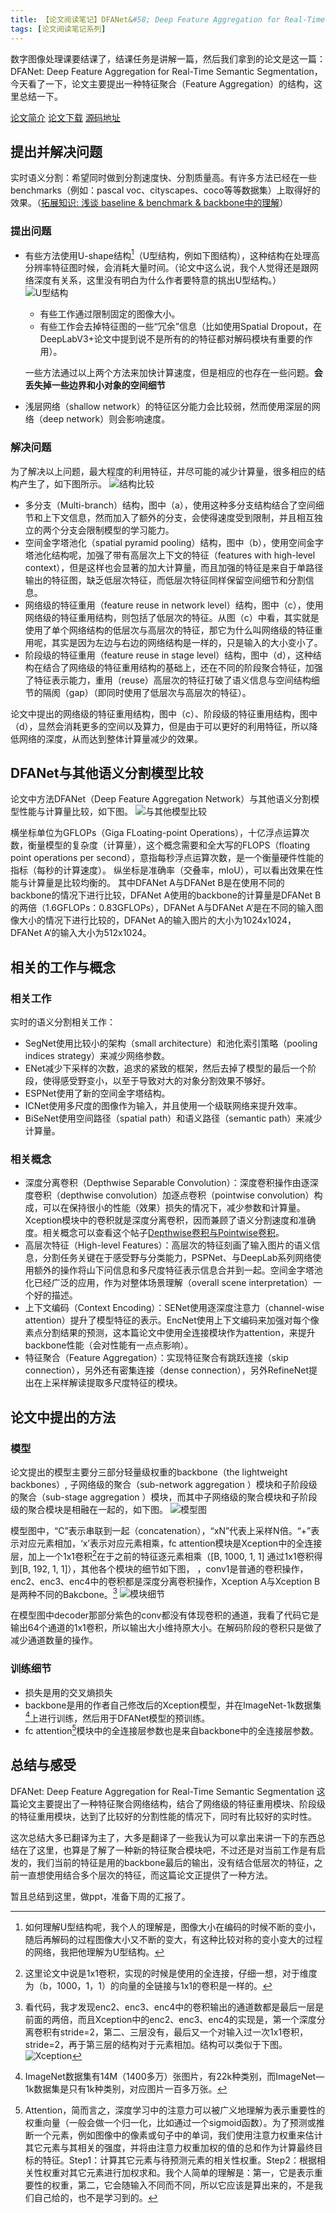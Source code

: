 ```yaml
---
title: 【论文阅读笔记】DFANet&#58; Deep Feature Aggregation for Real-Time Semantic Segmentation
tags: [论文阅读笔记系列]
---
```


数字图像处理课要结课了，结课任务是讲解一篇，然后我们拿到的论文是这一篇：DFANet: Deep Feature Aggregation for Real-Time Semantic Segmentation，今天看了一下，论文主要提出一种特征聚合（Feature Aggregation）的结构，这里总结一下。

[论文简介](https://arxiv.org/abs/1904.02216)
[论文下载](https://arxiv.org/pdf/1904.02216)
[源码地址](https://github.com/huaifeng1993/DFANet)

<!--more-->

## 提出并解决问题
实时语义分割：希望同时做到分割速度快、分割质量高。有许多方法已经在一些benchmarks（例如：pascal voc、cityscapes、coco等等数据集）上取得好的效果。（[拓展知识: 浅谈 baseline & benchmark & backbone中的理解](https://zhuanlan.zhihu.com/p/129872257)）
### 提出问题
- 有些方法使用U-shape结构[^u_shape]（U型结构，例如下图结构），这种结构在处理高分辨率特征图时候，会消耗大量时间。（论文中这么说，我个人觉得还是跟网络深度有关系，这里没有明白为什么作者要特意的挑出U型结构。）
![U型结构](/assets/images/2020/20200605/u-shape-architecture.png)

  - 有些工作通过限制固定的图像大小。
  - 有些工作会去掉特征图的一些“冗余”信息（比如使用Spatial Dropout，在DeepLabV3+论文中提到说不是所有的的特征都对解码模块有重要的作用）。

  一些方法通过以上两个方法来加快计算速度，但是相应的也存在一些问题。**会丢失掉一些边界和小对象的空间细节**

- 浅层网络（shallow network）的特征区分能力会比较弱，然而使用深层的网络（deep network）则会影响速度。

### 解决问题
为了解决以上问题，最大程度的利用特征，并尽可能的减少计算量，很多相应的结构产生了，如下图所示。
![结构比较](/assets/images/2020/20200605/structure-comparison.png)

- 多分支（Multi-branch）结构，图中（a），使用这种多分支结构结合了空间细节和上下文信息，然而加入了额外的分支，会使得速度受到限制，并且相互独立的两个分支会限制模型的学习能力。
- 空间金字塔池化（spatial pyramid pooling）结构，图中（b），使用空间金字塔池化结构呢，加强了带有高层次上下文的特征（features with high-level context），但是这样也会显著的加大计算量，而且加强的特征是来自于单路径输出的特征图，缺乏低层次特征，而低层次特征同样保留空间细节和分割信息。
- 网络级的特征重用（feature reuse in network level）结构，图中（c），使用网络级的特征重用结构，则包括了低层次的特征。从图（c）中看，其实就是使用了单个网络结构的低层次与高层次的特征，那它为什么叫网络级的特征重用呢，其实是因为左边与右边的网络结构是一样的，只是输入的大小变小了。
- 阶段级的特征重用（feature reuse in stage level）结构，图中（d），这种结构在结合了网络级的特征重用结构的基础上，还在不同的阶段聚合特征，加强了特征表示能力，重用（reuse）高层次的特征打破了语义信息与空间结构细节的隔阂（gap）（即同时使用了低层次与高层次的特征）。

论文中提出的网络级的特征重用结构，图中（c）、阶段级的特征重用结构，图中（d），显然会消耗更多的空间以及算力，但是由于可以更好的利用特征，所以降低网络的深度，从而达到整体计算量减少的效果。

## DFANet与其他语义分割模型比较
论文中方法DFANet（Deep Feature Aggregation Network）与其他语义分割模型性能与计算量比较，如下图。
![与其他模型比较](/assets/images/2020/20200605/result-compare.png)

横坐标单位为GFLOPs（Giga FLoating-point Operations），十亿浮点运算次数，衡量模型的复杂度（计算量），这个概念需要和全大写的FLOPS（floating point operations per second），意指每秒浮点运算次数，是一个衡量硬件性能的指标（每秒的计算速度）。
纵坐标是准确率（交叠率，mIoU），可以看出效果在性能与计算量是比较均衡的。
其中DFANet A与DFANet B是在使用不同的backbone的情况下进行比较，DFANet A使用的backbone的计算量是DFANet B的两倍（1.6GFLOPs：0.83GFLOPs），DFANet A与DFANet A‘是在不同的输入图像大小的情况下进行比较的，DFANet A的输入图片的大小为1024x1024，DFANet A‘的输入大小为512x1024。

## 相关的工作与概念
### 相关工作
实时的语义分割相关工作：
- SegNet使用比较小的架构（small architecture）和池化索引策略（pooling indices strategy）来减少网络参数。
- ENet减少下采样的次数，追求的紧致的框架，然后去掉了模型的最后一个阶段，使得感受野变小，以至于导致对大的对象分割效果不够好。
- ESPNet使用了新的空间金字塔结构。
- ICNet使用多尺度的图像作为输入，并且使用一个级联网络来提升效率。
- BiSeNet使用空间路径（spatial path）和语义路径（semantic
path）来减少计算量。

### 相关概念
- 深度分离卷积（Depthwise Separable Convolution）：深度卷积操作由逐深度卷积（depthwise convolution）加逐点卷积（pointwise convolution）构成，可以在保持很小的性能（效果）损失的情况下，减少参数和计算量。Xception模块中的卷积就是深度分离卷积，因而兼顾了语义分割速度和准确度。相关概念可以查看这个帖子[Depthwise卷积与Pointwise卷积](https://zhuanlan.zhihu.com/p/80041030)。
- 高层次特征（High-level Features）：高层次的特征刻画了输入图片的语义信息，分割任务关键在于感受野与分类能力，PSPNet、与DeepLab系列网络使用额外的操作将山下问信息和多尺度特征表示信息合并到一起。空间金字塔池化已经广泛的应用，作为对整体场景理解（overall scene interpretation）一个好的描述。
- 上下文编码（Context Encoding）：SENet使用逐深度注意力（channel-wise attention）提升了模型特征的表示。EncNet使用上下文编码来加强对每个像素点分割结果的预测，这本篇论文中使用全连接模块作为attention，来提升backbone性能（会对性能有一点点影响）。
- 特征聚合（Feature Aggregation）：实现特征聚合有跳跃连接（skip connection），另外还有密集连接（dense connection），另外RefineNet提出在上采样解读提取多尺度特征的模块。

## 论文中提出的方法

### 模型
论文提出的模型主要分三部分轻量级权重的backbone（the lightweight backbones）, 子网络级的聚合（sub-network aggregation ）模块和子阶段级的聚合（sub-stage aggregation ）模块，而其中子网络级的聚合模块和子阶段级的聚合模块是相融在一起的，如下图。
![模型图](/assets/images/2020/20200605/model.png)

模型图中，“C”表示串联到一起（concatenation），“xN”代表上采样N倍。“+”表示对应元素相加，‘x’表示对应元素相乘，fc attention模块是Xception中的全连接层，加上一个1x1卷积[^1x1_conv]在于之前的特征逐元素相乘（[B, 1000, 1, 1] 通过1x1卷积得到[B, 192, 1, 1]），其他各个模块的细节如下图，
，conv1是普通的卷积操作，enc2、enc3、enc4中的卷积都是深度分离卷积操作，Xception A与Xception B是两种不同的Bakcbone。[^Xception]
![模块细节](/assets/images/2020/20200605/module-details.png)

在模型图中decoder那部分紫色的conv都没有体现卷积的通道，我看了代码它是输出64个通道的1x1卷积，所以输出大小维持原大小。在解码阶段的卷积只是做了减少通道数量的操作。

### 训练细节
- 损失是用的交叉熵损失
- backbone是用的作者自己修改后的Xception模型，并在ImageNet-1k数据集[^ImageNet_1k]上进行训练，然后用于DFANet模型的预训练。
- fc attention[^attention]模块中的全连接层参数也是来自backbone中的全连接层参数。

## 总结与感受
DFANet: Deep Feature Aggregation for Real-Time Semantic Segmentation 这篇论文主要提出了一种特征聚合网络结构，结合了网络级的特征重用模块、阶段级的特征重用模块，达到了比较好的分割性能的情况下，同时有比较好的实时性。

这次总结大多已翻译为主了，大多是翻译了一些我认为可以拿出来讲一下的东西总结在了这里，也算是了解了一种新的特征聚合模块吧，不过还是对当前工作是有启发的，我们当前的特征是用的backbone最后的输出，没有结合低层次的特征，之前一直想使用结合多个层次的特征，而这篇论文正提供了一种方法。

暂且总结到这里，做ppt，准备下周的汇报了。

[^u_shape]: 如何理解U型结构呢，我个人的理解是，图像大小在编码的时候不断的变小，随后再解码的过程图像大小又不断的变大，有这种比较对称的变小变大的过程的网络，我把他理解为U型结构。

[^1x1_conv]: 这里论文中说是1x1卷积，实现的时候是使用的全连接，仔细一想，对于维度为（b，1000，1，1）的向量的全链接与1x1的卷积是一样的。

[^Xception]: 看代码，我才发现enc2、enc3、enc4中的卷积输出的通道数都是最后一层是前面的两倍，而且Xception中的enc2、enc3、enc4的实现是，第一个深度分离卷积有stride=2，第二、三层没有，最后又一个对输入过一次1x1卷积，stride=2，再于第三层的结构对于元素相加。结构可以类似于下图。![Xception](/assets/images/2020/20200605/xception.png)

[^ImageNet_1k]: ImageNet数据集有14M（1400多万）张图片，有22k种类别，而ImageNet—1k数据集是只有1k种类别，对应图片一百多万张。

[^attention]: Attention，简而言之，深度学习中的注意力可以被广义地理解为表示重要性的权重向量（一般会做一个归一化，比如通过一个sigmoid函数）。为了预测或推断一个元素，例如图像中的像素或句子中的单词，我们使用注意力权重来估计其它元素与其相关的强度，并将由注意力权重加权的值的总和作为计算最终目标的特征。Step1：计算其它元素与待预测元素的相关性权重。Step2：根据相关性权重对其它元素进行加权求和。我个人简单的理解是：第一，它是表示重要性的权重，第二，它会随输入不同而不同，所以它应该是算出来的，不是我们自己给的，也不是学习到的。